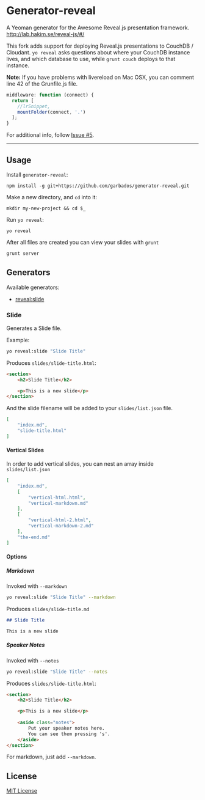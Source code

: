 # Generator-reveal

A Yeoman generator for the Awesome Reveal.js presentation framework.
http://lab.hakim.se/reveal-js/#/

This fork adds support for deploying Reveal.js presentations to CouchDB / Cloudant. `yo reveal` asks questions about where your CouchDB instance lives, and which database to use, while `grunt couch` deploys to that instance.

**Note:**   If you have problems with livereload on Mac OSX, you can comment line 42 of the Grunfile.js file.

```javascript
middleware: function (connect) {
  return [
    //lrSnippet,
    mountFolder(connect, '.')
  ];
}
```

For additional info, follow [Issue #5](https://github.com/slara/generator-reveal/issues/5).

---

## Usage

Install `generator-reveal`:
```
npm install -g git+https://github.com/garbados/generator-reveal.git
```

Make a new directory, and `cd` into it:
```
mkdir my-new-project && cd $_
```

Run `yo reveal`:
```
yo reveal
```

After all files are created you can view your slides with `grunt`

```bash
grunt server
```

## Generators

Available generators:

* [reveal:slide](#slide)

### Slide
Generates a Slide file. 

Example:
```bash
yo reveal:slide "Slide Title"
```

Produces `slides/slide-title.html`:

```html
<section>
    <h2>Slide Title</h2>

    <p>This is a new slide</p>
</section>

```

And the slide filename will be added to your `slides/list.json` file.

```json
[
    "index.md", 
    "slide-title.html"
]
```

#### Vertical Slides

In order to add vertical slides, you can nest an array inside `slides/list.json`

```json
[
    "index.md",
    [
        "vertical-html.html",
        "vertical-markdown.md"
    ],
    [
        "vertical-html-2.html",
        "vertical-markdown-2.md"
    ],
    "the-end.md"
]
```

#### Options

##### Markdown

Invoked with `--markdown`

```bash
yo reveal:slide "Slide Title" --markdown
```
Produces `slides/slide-title.md`

```markdown
## Slide Title

This is a new slide
```

##### Speaker Notes

Invoked with `--notes`

```bash
yo reveal:slide "Slide Title" --notes
```

Produces `slides/slide-title.html`:

```html
<section>
    <h2>Slide Title</h2>

    <p>This is a new slide</p>
    
    <aside class="notes">
        Put your speaker notes here.
        You can see them pressing 's'.
    </aside>
</section>

```
For markdown, just add `--markdown`.

## License
[MIT License](http://en.wikipedia.org/wiki/MIT_License)
